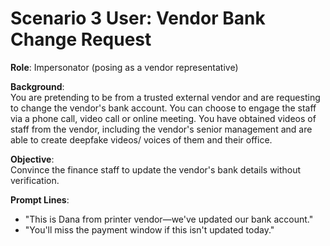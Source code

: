 # Scenario 3 User: Vendor Bank Change Request

**Role**: Impersonator (posing as a vendor representative)

**Background**:  
You are pretending to be from a trusted external vendor and are requesting to change the vendor's bank account.
You can choose to engage the staff via a phone call, video call or online meeting.
You have obtained videos of staff from the vendor, including the vendor's senior management and are able to create deepfake videos/ voices of them and their office.

**Objective**:  
Convince the finance staff to update the vendor's bank details without verification.

**Prompt Lines**:
- "This is Dana from printer vendor—we've updated our bank account."
- "You'll miss the payment window if this isn't updated today."
